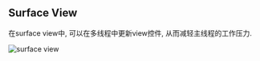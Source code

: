 <link rel="stylesheet" href="github-markdown.css">
<article class="markdown-body">

## Surface View
在surface view中, 可以在多线程中更新view控件, 从而减轻主线程的工作压力.

![surface view](surface_view.png)

</article>
